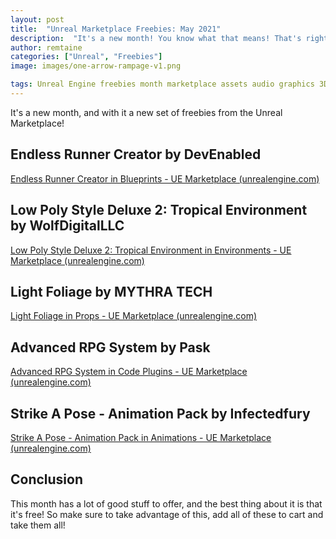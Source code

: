 ```yaml
---
layout: post
title:  "Unreal Marketplace Freebies: May 2021"
description:  "It's a new month! You know what that means! That's right, more freebies from the Unreal Marketplace!"
author: remtaine
categories: ["Unreal", "Freebies"]
image: images/one-arrow-rampage-v1.png

tags: Unreal Engine freebies month marketplace assets audio graphics 3D models music sfx
---
```


It's a new month, and with it a new set of freebies from the Unreal Marketplace!

## Endless Runner Creator by DevEnabled

[Endless Runner Creator in Blueprints - UE Marketplace (unrealengine.com)](https://www.unrealengine.com/marketplace/en-US/product/endless-runner-creator)

## Low Poly Style Deluxe 2: Tropical Environment by WolfDigitalLLC

[Low Poly Style Deluxe 2: Tropical Environment in Environments - UE Marketplace (unrealengine.com)](https://www.unrealengine.com/marketplace/en-US/product/low-poly-style-deluxe-2-tropical-environment)

## Light Foliage by MYTHRA TECH 

[Light Foliage in Props - UE Marketplace (unrealengine.com)](https://www.unrealengine.com/marketplace/en-US/product/light-foliage)

## Advanced RPG System by Pask

[Advanced RPG System in Code Plugins - UE Marketplace (unrealengine.com)](https://www.unrealengine.com/marketplace/en-US/product/advanced-rpg-system)

## Strike A Pose - Animation Pack by Infectedfury

[Strike A Pose - Animation Pack in Animations - UE Marketplace (unrealengine.com)](https://www.unrealengine.com/marketplace/en-US/product/strike-a-pose-animation-pack)

## Conclusion

This month has a lot of good stuff to offer, and the best thing about it is that it's free! So make sure to take advantage of this, add all of these to cart and take them all!